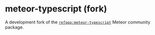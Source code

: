 # meteor-typescript (fork)
A development fork of the [`refapp:meteor-typescript`](https://github.com/Meteor-Community-Packages/meteor-typescript) 
Meteor community package.